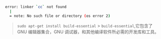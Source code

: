 ```bash
error: linker `cc` not found
  |
  = note: No such file or directory (os error 2)
```

> `sudo apt-get install build-essential` > `build-essential`,它包含了 GNU 编辑器集合，GNU 调试器，和其他编译软件所必需的开发库和工具。
